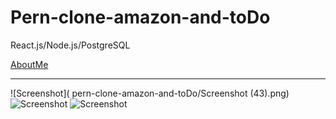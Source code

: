 # Pern-clone-amazon-and-toDo
React.js/Node.js/PostgreSQL

[AboutMe](https://github.com/rex28/About-Me)

---------------------------------------------------

![Screenshot](
pern-clone-amazon-and-toDo/Screenshot (43).png)
![Screenshot](NumberGuesser2.png)
![Screenshot](NumberGuesser3.png)
